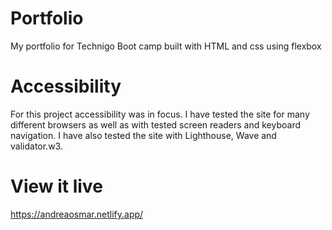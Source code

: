 # Portfolio

My portfolio for Technigo Boot camp built with HTML and css using flexbox

# Accessibility

For this project accessibility  was in focus. I have tested the site for many different browsers as well as with tested screen readers and keyboard navigation.
I have also tested the site with Lighthouse, Wave and validator.w3.

# View it live
https://andreaosmar.netlify.app/
